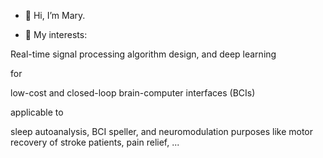- 👋 Hi, I’m Mary.

- 💞️ My interests: 


Real-time signal processing algorithm design, and deep learning 

for 


low-cost and closed-loop brain-computer interfaces (BCIs)


applicable to


sleep autoanalysis, BCI speller, and neuromodulation purposes like motor recovery of stroke patients, pain relief, ... 
